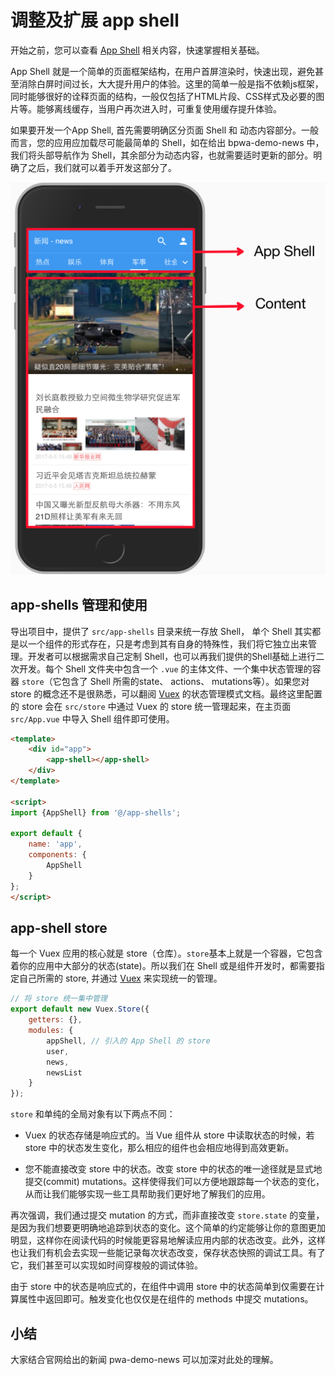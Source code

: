 # 调整及扩展 app shell

开始之前，您可以查看 [App Shell](https://developers.google.com/web/fundamentals/architecture/app-shell?hl=zh-cn) 相关内容，快速掌握相关基础。

App Shell 就是一个简单的页面框架结构，在用户首屏渲染时，快速出现，避免甚至消除白屏时间过长，大大提升用户的体验。这里的简单一般是指不依赖js框架，同时能够很好的诠释页面的结构，一般仅包括了HTML片段、CSS样式及必要的图片等。能够离线缓存，当用户再次进入时，可重复使用缓存提升体验。

如果要开发一个App Shell, 首先需要明确区分页面 Shell 和 动态内容部分。一般而言，您的应用应加载尽可能最简单的 Shell，如在给出 bpwa-demo-news 中，我们将头部导航作为 Shell，其余部分为动态内容，也就需要适时更新的部分。明确了之后，我们就可以着手开发这部分了。

![示例](./images/app-shell-1.png)


## app-shells 管理和使用

导出项目中，提供了 `src/app-shells` 目录来统一存放 Shell， 单个 Shell 其实都是以一个组件的形式存在，只是考虑到其有自身的特殊性，我们将它独立出来管理。开发者可以根据需求自己定制 Shell，也可以再我们提供的Shell基础上进行二次开发。每个 Shell 文件夹中包含一个 `.vue` 的主体文件、一个集中状态管理的容器 `store`（它包含了 Shell 所需的state、 actions、 mutations等）。如果您对 store 的概念还不是很熟悉，可以翻阅 [Vuex](https://vuex.vuejs.org/zh-cn/getting-started.html) 的状态管理模式文档。最终这里配置的 store 会在 `src/store` 中通过 Vuex 的 store 统一管理起来，在主页面 `src/App.vue` 中导入 Shell 组件即可使用。

``` html
<template>
    <div id="app">
        <app-shell></app-shell>
    </div>
</template>

<script>
import {AppShell} from '@/app-shells';

export default {
    name: 'app',
    components: {
        AppShell
    }
};
</script>
```



## app-shell store

每一个 Vuex 应用的核心就是 store（仓库）。`store`基本上就是一个容器，它包含着你的应用中大部分的状态(state)。所以我们在 Shell 或是组件开发时，都需要指定自己所需的 store, 并通过 [Vuex](https://vuex.vuejs.org/zh-cn/getting-started.html)  来实现统一的管理。

``` js
// 将 store 统一集中管理
export default new Vuex.Store({
    getters: {},
    modules: {
        appShell, // 引入的 App Shell 的 store
        user,
        news,
        newsList
    }
});
```

`store` 和单纯的全局对象有以下两点不同：

* Vuex 的状态存储是响应式的。当 Vue 组件从 store 中读取状态的时候，若 store 中的状态发生变化，那么相应的组件也会相应地得到高效更新。

* 您不能直接改变 store 中的状态。改变 store 中的状态的唯一途径就是显式地提交(commit) mutations。这样使得我们可以方便地跟踪每一个状态的变化，从而让我们能够实现一些工具帮助我们更好地了解我们的应用。


再次强调，我们通过提交 mutation 的方式，而非直接改变 `store.state` 的变量，是因为我们想要更明确地追踪到状态的变化。这个简单的约定能够让你的意图更加明显，这样你在阅读代码的时候能更容易地解读应用内部的状态改变。此外，这样也让我们有机会去实现一些能记录每次状态改变，保存状态快照的调试工具。有了它，我们甚至可以实现如时间穿梭般的调试体验。

由于 store 中的状态是响应式的，在组件中调用 store 中的状态简单到仅需要在计算属性中返回即可。触发变化也仅仅是在组件的 methods 中提交 mutations。


## 小结

大家结合官网给出的新闻 pwa-demo-news 可以加深对此处的理解。



